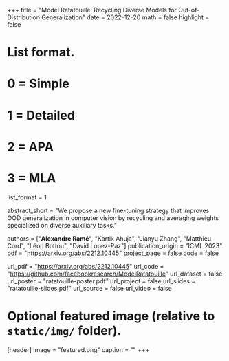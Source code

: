 +++
title = "Model Ratatouille: Recycling Diverse Models for Out-of-Distribution Generalization"
date = 2022-12-20
math = false
highlight = false

# List format.
#   0 = Simple
#   1 = Detailed
#   2 = APA
#   3 = MLA
list_format = 1


abstract_short = "We propose a new fine-tuning strategy that improves OOD generalization in computer vision by recycling and averaging weights specialized on diverse auxiliary tasks."

authors = ["**Alexandre Ramé**", "Kartik Ahuja", "Jianyu Zhang", "Matthieu Cord", "Léon Bottou", "David Lopez-Paz"]
publication_origin = "ICML 2023"
pdf = "https://arxiv.org/abs/2212.10445"
project_page = false
code = false


url_pdf = "https://arxiv.org/abs/2212.10445"
url_code = "https://github.com/facebookresearch/ModelRatatouille"
url_dataset = false
url_poster = "ratatouille-poster.pdf"
url_project = false
url_slides = "ratatouille-slides.pdf"
url_source = false
url_video = false


# Optional featured image (relative to `static/img/` folder).
[header]
image = "featured.png"
caption = ""
+++
